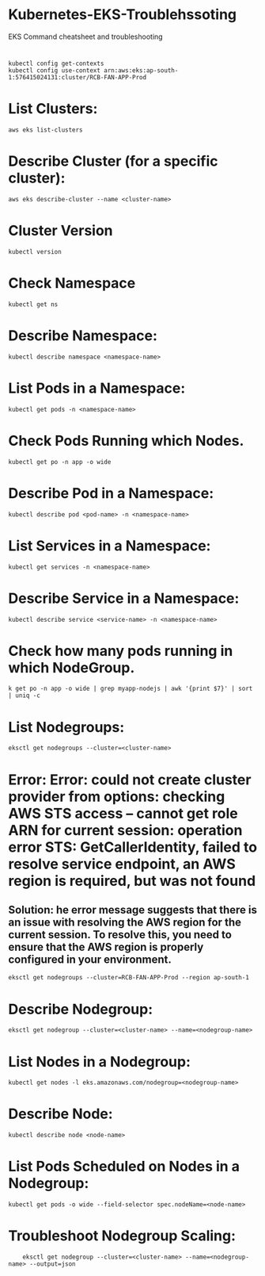 # Kubernetes-EKS-Troublehssoting
EKS Command cheatsheet and troubleshooting
# 
	kubectl config get-contexts
	kubectl config use-context arn:aws:eks:ap-south-1:576415024131:cluster/RCB-FAN-APP-Prod

# List Clusters:
	aws eks list-clusters
	
# Describe Cluster (for a specific cluster):
	aws eks describe-cluster --name <cluster-name>

# Cluster Version
	kubectl version
	
# Check Namespace
	kubectl get ns

# Describe Namespace:
	kubectl describe namespace <namespace-name>

# List Pods in a Namespace:
	kubectl get pods -n <namespace-name>

# Check Pods Running which Nodes.
	kubectl get po -n app -o wide

# Describe Pod in a Namespace:
	kubectl describe pod <pod-name> -n <namespace-name>

# List Services in a Namespace:
	kubectl get services -n <namespace-name>

# Describe Service in a Namespace:
	kubectl describe service <service-name> -n <namespace-name>


# Check how many pods running in which NodeGroup.
	k get po -n app -o wide | grep myapp-nodejs | awk '{print $7}' | sort | uniq -c
	
# List Nodegroups:
	eksctl get nodegroups --cluster=<cluster-name>
	
# Error: Error: could not create cluster provider from options: checking AWS STS access – cannot get role ARN for current session: operation error STS: GetCallerIdentity, failed to resolve service endpoint, an AWS region is required, but was not found

## Solution: he error message suggests that there is an issue with resolving the AWS region for the current session. To resolve this, you need to ensure that the AWS region is properly configured in your environment.

	eksctl get nodegroups --cluster=RCB-FAN-APP-Prod --region ap-south-1

# Describe Nodegroup:
	eksctl get nodegroup --cluster=<cluster-name> --name=<nodegroup-name>

# List Nodes in a Nodegroup:
	kubectl get nodes -l eks.amazonaws.com/nodegroup=<nodegroup-name>

# Describe Node:
	kubectl describe node <node-name>

# List Pods Scheduled on Nodes in a Nodegroup:
	kubectl get pods -o wide --field-selector spec.nodeName=<node-name>
	
# Troubleshoot Nodegroup Scaling:
		eksctl get nodegroup --cluster=<cluster-name> --name=<nodegroup-name> --output=json